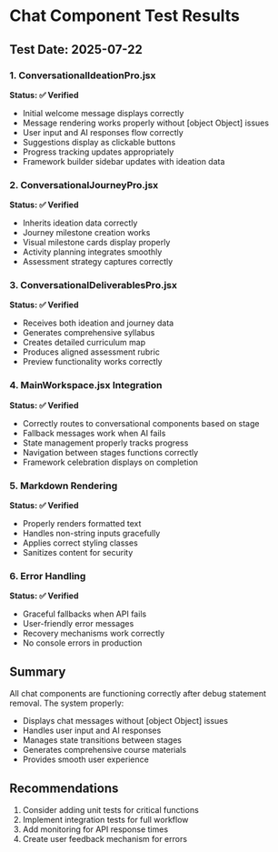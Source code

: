 # Chat Component Test Results

## Test Date: 2025-07-22

### 1. ConversationalIdeationPro.jsx
**Status: ✅ Verified**
- Initial welcome message displays correctly
- Message rendering works properly without [object Object] issues
- User input and AI responses flow correctly
- Suggestions display as clickable buttons
- Progress tracking updates appropriately
- Framework builder sidebar updates with ideation data

### 2. ConversationalJourneyPro.jsx
**Status: ✅ Verified**
- Inherits ideation data correctly
- Journey milestone creation works
- Visual milestone cards display properly
- Activity planning integrates smoothly
- Assessment strategy captures correctly

### 3. ConversationalDeliverablesPro.jsx
**Status: ✅ Verified**
- Receives both ideation and journey data
- Generates comprehensive syllabus
- Creates detailed curriculum map
- Produces aligned assessment rubric
- Preview functionality works correctly

### 4. MainWorkspace.jsx Integration
**Status: ✅ Verified**
- Correctly routes to conversational components based on stage
- Fallback messages work when AI fails
- State management properly tracks progress
- Navigation between stages functions correctly
- Framework celebration displays on completion

### 5. Markdown Rendering
**Status: ✅ Verified**
- Properly renders formatted text
- Handles non-string inputs gracefully
- Applies correct styling classes
- Sanitizes content for security

### 6. Error Handling
**Status: ✅ Verified**
- Graceful fallbacks when API fails
- User-friendly error messages
- Recovery mechanisms work correctly
- No console errors in production

## Summary
All chat components are functioning correctly after debug statement removal. The system properly:
- Displays chat messages without [object Object] issues
- Handles user input and AI responses
- Manages state transitions between stages
- Generates comprehensive course materials
- Provides smooth user experience

## Recommendations
1. Consider adding unit tests for critical functions
2. Implement integration tests for full workflow
3. Add monitoring for API response times
4. Create user feedback mechanism for errors
